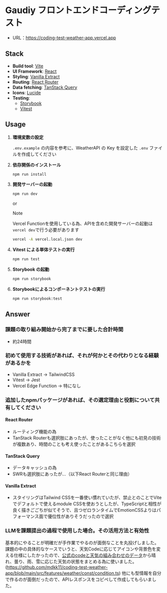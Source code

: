 # Gaudiy フロントエンドコーディングテスト

- URL：https://coding-test-weather-app.vercel.app

## Stack

- **Build tool**: [Vite](https://vitejs.dev/)
- **UI Framework**: [React](https://react.dev/)
- **Styling**: [Vanilla Extract](https://vanilla-extract.style/)
- **Routing**: [React Router](https://reactrouter.com/en/main)
- **Data fetching**: [TanStack Query](https://tanstack.com/query/latest)
- **Icons**: [Lucide](https://lucide.dev/)
- **Testing**:
  - [Storybook](https://storybook.js.org/)
  - [Vitest](https://vitest.dev/)

## Usage

1. **環境変数の設定**

   `.env.example` の内容を参考に、WeatherAPI の Key を設定した `.env` ファイルを作成してください

2. **依存関係のインストール**

   ```sh
   npm run install
   ```

3. **開発サーバーの起動**

   ```sh
   npm run dev
   ```

   or

   > [!NOTE]
   > Vercel Functionを使用している為、APIを含めた開発サーバーの起動は`vercel dev`で行う必要があります

   ```sh
   vercel -A vercel.local.json dev
   ```

4. **Vitest による単体テストの実行**

   ```sh
   npm run test
   ```

5. **Storybook の起動**

   ```sh
   npm run storybook
   ```

6. **Storybookによるコンポーネントテストの実行**

   ```sh
   npm run storybook:test
   ```

## Answer

### 課題の取り組み開始から完了までに要した合計時間

- 約24時間

### 初めて使用する技術があれば、それが何かとその代わりとなる経験があるかを

- Vanilla Extract → TailwindCSS
- Vitest → Jest
- Vercel Edge Function → 特になし

### 追加したnpmパッケージがあれば、その選定理由と役割について共有してください

#### React Router

- ルーティング機能の為
- TanStack Routerも選択肢にあったが、使ったことがなく他にも初見の技術が複数あり、時間のことも考え使ったことがあるこちらを選択

#### TanStack Query

- データキャッシュの為
- SWRも選択肢にあったが...（以下React Routerと同じ理由）

#### Vanilla Extract

- スタイリングはTailwind CSSを一番使い慣れていたが、禁止とのことでViteでデフォルトで使えるmodule CSSを使おうとしたが、TypeScriptと相性が良く描きごごちが似てそうで、且つゼロランタイムでEmotionCSSよりはパフォーマンス面で優位性がありそうだったので選択

### LLMを課題提出の過程で使用した場合。その活用方法と有効性

基本的にやることが明確だが手作業でやるのが面倒なことを丸投げしました。
課題の中の具体的なケースでいうと、天気Codeに応じてアイコンや背景色を変える仕様にしたかったので、[公式のcodeと天気の組み合わせのデータ](https://www.weatherapi.com/docs/weather_conditions.json)から晴れ、曇り、雨、雪に応じた天気の状態をまとめる為に使いました。(https://github.com/mdkk11/coding-test-weather-app/blob/main/src/features/weather/const/condition.ts)
他にも型情報を自分で作るのが面倒だったので、APIレスポンスをコピぺして作成してもらいました。

